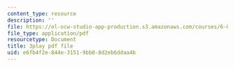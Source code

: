 ```yaml
---
content_type: resource
description: ''
file: https://ol-ocw-studio-app-production.s3.amazonaws.com/courses/6-006-introduction-to-algorithms-fall-2011/e6fb4f2e844e31519bb08d2eb6ddaa4b_r5pXu1PAUkI.pdf
file_type: application/pdf
resourcetype: Document
title: 3play pdf file
uid: e6fb4f2e-844e-3151-9bb0-8d2eb6ddaa4b
---
```

